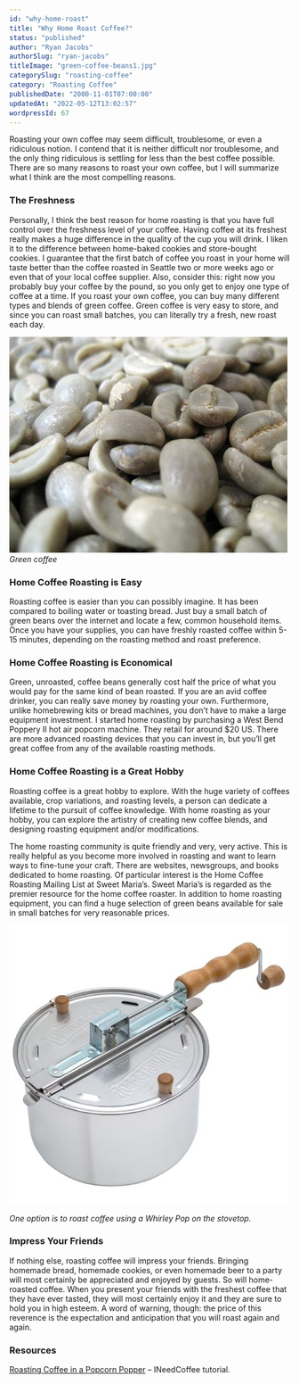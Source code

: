 ```yaml
---
id: "why-home-roast"
title: "Why Home Roast Coffee?"
status: "published"
author: "Ryan Jacobs"
authorSlug: "ryan-jacobs"
titleImage: "green-coffee-beans1.jpg"
categorySlug: "roasting-coffee"
category: "Roasting Coffee"
publishedDate: "2000-11-01T07:00:00"
updatedAt: "2022-05-12T13:02:57"
wordpressId: 67
---
```


Roasting your own coffee may seem difficult, troublesome, or even a ridiculous notion. I contend that it is neither difficult nor troublesome, and the only thing ridiculous is settling for less than the best coffee possible. There are so many reasons to roast your own coffee, but I will summarize what I think are the most compelling reasons.

### The Freshness

Personally, I think the best reason for home roasting is that you have full control over the freshness level of your coffee. Having coffee at its freshest really makes a huge difference in the quality of the cup you will drink. I liken it to the difference between home-baked cookies and store-bought cookies. I guarantee that the first batch of coffee you roast in your home will taste better than the coffee roasted in Seattle two or more weeks ago or even that of your local coffee supplier. Also, consider this: right now you probably buy your coffee by the pound, so you only get to enjoy one type of coffee at a time. If you roast your own coffee, you can buy many different types and blends of green coffee. Green coffee is very easy to store, and since you can roast small batches, you can literally try a fresh, new roast each day.

![Green Coffee Beans](green-coffee-beans-economics1.jpg)  
*Green coffee*

### Home Coffee Roasting is Easy

Roasting coffee is easier than you can possibly imagine. It has been compared to boiling water or toasting bread. Just buy a small batch of green beans over the internet and locate a few, common household items. Once you have your supplies, you can have freshly roasted coffee within 5-15 minutes, depending on the roasting method and roast preference.

### Home Coffee Roasting is Economical

Green, unroasted, coffee beans generally cost half the price of what you would pay for the same kind of bean roasted. If you are an avid coffee drinker, you can really save money by roasting your own. Furthermore, unlike homebrewing kits or bread machines, you don’t have to make a large equipment investment. I started home roasting by purchasing a West Bend Poppery II hot air popcorn machine. They retail for around $20 US. There are more advanced roasting devices that you can invest in, but you’ll get great coffee from any of the available roasting methods.

### Home Coffee Roasting is a Great Hobby

Roasting coffee is a great hobby to explore. With the huge variety of coffees available, crop variations, and roasting levels, a person can dedicate a lifetime to the pursuit of coffee knowledge. With home roasting as your hobby, you can explore the artistry of creating new coffee blends, and designing roasting equipment and/or modifications.

The home roasting community is quite friendly and very, very active. This is really helpful as you become more involved in roasting and want to learn ways to fine-tune your craft. There are websites, newsgroups, and books dedicated to home roasting. Of particular interest is the Home Coffee Roasting Mailing List at Sweet Maria’s. Sweet Maria’s is regarded as the premier resource for the home coffee roaster. In addition to home roasting equipment, you can find a huge selection of green beans available for sale in small batches for very reasonable prices.

![Whirley Pop Popcorn Popper](whirley-pop-popcorn-roaster.jpg)

*One option is to roast coffee using a Whirley Pop on the stovetop.*

### Impress Your Friends

If nothing else, roasting coffee will impress your friends. Bringing homemade bread, homemade cookies, or even homemade beer to a party will most certainly be appreciated and enjoyed by guests. So will home-roasted coffee. When you present your friends with the freshest coffee that they have ever tasted, they will most certainly enjoy it and they are sure to hold you in high esteem. A word of warning, though: the price of this reverence is the expectation and anticipation that you will roast again and again.

### Resources

[Roasting Coffee in a Popcorn Popper](http://ineedcoffee.com/roasting-coffee-in-a-popcorn-popper/) – INeedCoffee tutorial.